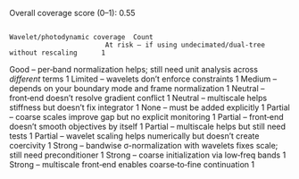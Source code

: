 Overall coverage score (0–1): 0.55

                                                         Wavelet/photodynamic coverage  Count
                            At risk – if using undecimated/dual‑tree without rescaling      1
Good – per‑band normalization helps; still need unit analysis across *different* terms      1
                                          Limited – wavelets don’t enforce constraints      1
                        Medium – depends on your boundary mode and frame normalization      1
                                 Neutral – front‑end doesn’t resolve gradient conflict      1
                       Neutral – multiscale helps stiffness but doesn’t fix integrator      1
                                                       None – must be added explicitly      1
                        Partial – coarse scales improve gap but no explicit monitoring      1
                               Partial – front‑end doesn’t smooth objectives by itself      1
                                       Partial – multiscale helps but still need tests      1
             Partial – wavelet scaling helps numerically but doesn’t create coercivity      1
Strong – bandwise σ-normalization with wavelets fixes scale; still need preconditioner      1
                                     Strong – coarse initialization via low‑freq bands      1
                     Strong – multiscale front‑end enables coarse‑to‑fine continuation      1